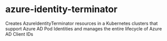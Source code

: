 # azure-identity-terminator
Creates AzureIdentityTerminator resources in a Kubernetes clusters that support Azure AD Pod Identities and manages the entire lifecycle of Azure AD Client IDs
